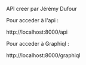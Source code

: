 API creer par Jérémy Dufour

Pour acceder à l'api :

http://localhost:8000/api


Pour acceder à Graphiql :

http://localhost:8000/graphiql
